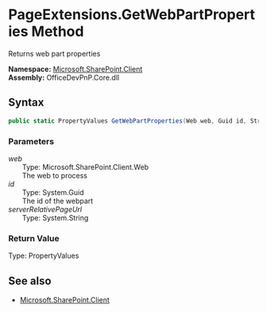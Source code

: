 # PageExtensions.GetWebPartProperties Method  
Returns web part properties  

**Namespace:** [Microsoft.SharePoint.Client](Microsoft.SharePoint.Client.md)  
**Assembly:** OfficeDevPnP.Core.dll  
## Syntax
```C#
public static PropertyValues GetWebPartProperties(Web web, Guid id, String serverRelativePageUrl)
```
### Parameters
*web*  
&emsp;&emsp;Type: Microsoft.SharePoint.Client.Web  
&emsp;&emsp;The web to process  
*id*  
&emsp;&emsp;Type: System.Guid  
&emsp;&emsp;The id of the webpart  
*serverRelativePageUrl*  
&emsp;&emsp;Type: System.String  
### Return Value
Type: PropertyValues  

## See also
- [Microsoft.SharePoint.Client](Microsoft.SharePoint.Client.md)
